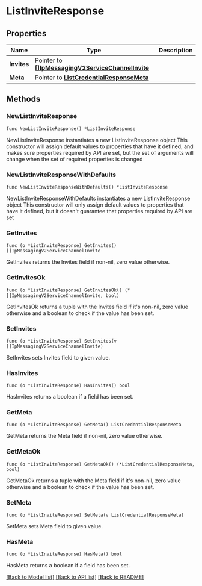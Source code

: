 # ListInviteResponse

## Properties

Name | Type | Description
------------ | ------------- | -------------
**Invites** | Pointer to [**[]IpMessagingV2ServiceChannelInvite**](IpMessagingV2ServiceChannelInvite.md) |  | [optional] 
**Meta** | Pointer to [**ListCredentialResponseMeta**](ListCredentialResponse_meta.md) |  | [optional] 

## Methods

### NewListInviteResponse

`func NewListInviteResponse() *ListInviteResponse`

NewListInviteResponse instantiates a new ListInviteResponse object
This constructor will assign default values to properties that have it defined,
and makes sure properties required by API are set, but the set of arguments
will change when the set of required properties is changed

### NewListInviteResponseWithDefaults

`func NewListInviteResponseWithDefaults() *ListInviteResponse`

NewListInviteResponseWithDefaults instantiates a new ListInviteResponse object
This constructor will only assign default values to properties that have it defined,
but it doesn't guarantee that properties required by API are set

### GetInvites

`func (o *ListInviteResponse) GetInvites() []IpMessagingV2ServiceChannelInvite`

GetInvites returns the Invites field if non-nil, zero value otherwise.

### GetInvitesOk

`func (o *ListInviteResponse) GetInvitesOk() (*[]IpMessagingV2ServiceChannelInvite, bool)`

GetInvitesOk returns a tuple with the Invites field if it's non-nil, zero value otherwise
and a boolean to check if the value has been set.

### SetInvites

`func (o *ListInviteResponse) SetInvites(v []IpMessagingV2ServiceChannelInvite)`

SetInvites sets Invites field to given value.

### HasInvites

`func (o *ListInviteResponse) HasInvites() bool`

HasInvites returns a boolean if a field has been set.

### GetMeta

`func (o *ListInviteResponse) GetMeta() ListCredentialResponseMeta`

GetMeta returns the Meta field if non-nil, zero value otherwise.

### GetMetaOk

`func (o *ListInviteResponse) GetMetaOk() (*ListCredentialResponseMeta, bool)`

GetMetaOk returns a tuple with the Meta field if it's non-nil, zero value otherwise
and a boolean to check if the value has been set.

### SetMeta

`func (o *ListInviteResponse) SetMeta(v ListCredentialResponseMeta)`

SetMeta sets Meta field to given value.

### HasMeta

`func (o *ListInviteResponse) HasMeta() bool`

HasMeta returns a boolean if a field has been set.


[[Back to Model list]](../README.md#documentation-for-models) [[Back to API list]](../README.md#documentation-for-api-endpoints) [[Back to README]](../README.md)



